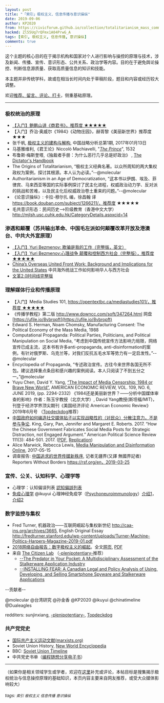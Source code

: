 ```yaml
---
layout: post
title: "「索引」极权主义、信息传播与意识操纵"
date: 2019-09-06
author: KP2020
from: https://civicforum.github.io/collection/totalitarianism_mass_communication_manipulation.html
hackmd: Zl55Uq7rQFmx1A04PrwG_A
tags: [索引, 极权主义, 信息传播, 意识操纵]
comments: true
---
```



这个主题的核心目的在于揭示机构和国家对个人进行影响与操控的原理与技术，涉及新闻、传播、宣传、意识形态、公共关系、政治学等内容。目的在于避免舆论操控、判断信息源质量、获取高质量信息的知识和技能。


本主题并非传统学科，故或在相当长时间内处于草稿阶段，题目和内容或经历较大调整。

欢迎[推荐、留言、评论、打卡](https://pincong.rocks/article/4604)，侧重基础原理。


---

### 极权统治的原理

- [【入门】鲍鹏山讲《商君书》，推荐度 ★★★★★ ](https://pincong.rocks/video/321)
- 【入门】乔治·奥威尔《1984》《动物庄园》，赫胥黎《美丽新世界》推荐度 ★★★
- 张千帆, [极权主义的建构与解构](https://ipfs.ink/e/QmdRY16z6ZFrtHnDsJMBVukVta14Ri9Q4KNhUJ6SBGHQHa), 中国战略分析总第1期, 2017年01月13日
- 马基雅维利,《君王论》Niccolò Machiavelli, "[_The Prince_](https://en.wikipedia.org/wiki/The_Prince)", 1532
- 布鲁斯·梅斯奎塔,《独裁者手册：为什么恶行几乎总是好政治》 , [The Dictator's Handbook](https://bit.ly/2fSWVDn)
- The Origins of Totalitarianism, “极权主义经典名著。以众所周知的两大集权政权为案例，探讨其根源。本人认为必读。”--@molecular
- Authoritarianism in an Age of Democratization, “这本书以伊朗、埃及、菲律宾、马来西亚等国的实际事例探讨了民主化进程，权威政治动力学、反对派的挑战和苦难，以及民主化后权威政治卷土重来的问题。”--@molecular
- 《论意识操纵》: 卡拉-穆尔扎 编，徐昌翰 译 https://book.douban.com/subject/1266211/，推荐度 ★★★★★
- 毛共意识形态：民间历史--&gt;阶级教育（香港中文大学） http://mjlsh.usc.cuhk.edu.hk/CategoryDetails.aspxcid=14


### 渗透和颠覆（苏共输出革命、中国毛左派如何颠覆改革开放及港澳台、中共大外宣原理）

- [【入门】Yuri Bezmenov: 欺骗是我的工作（完整版，英文）](https://pincong.rocks/video/322)
- [【入门】Yuri Bezmenov:心理战争 颠覆和控制西方社会（完整版），推荐度 ★★★★★ ](https://pincong.rocks/video/323)
- [China’s Overseas United Front Work: Background and Implications for the United States](https://www.uscc.gov/sites/default/files/Research/China%27s%20Overseas%20United%20Front%20Work%20-%20Background%20and%20Implications%20for%20US_final_0.pdf) 中共海外统战工作如何影响华人与西方社会
- [文革2.0时间线完整版](https://chinatimeline.github.io/ideology_backup1.html)


### 理解媒体行业和传播原理

- 【入门】Media Studies 101, [https://opentextbc.ca/mediastudies101/，推荐度 ★★★★★ ](https://opentextbc.ca/mediastudies101/)
- 《传播学教程》第二版 http://www.downcc.com/soft/347264.html 网盘 [https://ufile.io/8vbropft](https://ufile.io/8vbropft)
- Edward S. Herman, Noam Chomsky, Manufacturing Consent: The Political Economy of the Mass Media, 1988
- Computational
 Propaganda: Political Parties, Politicians, and Political Manipulation
on Social Media, “考虑到中国传统宣传方法影响力局限，网络宣传已成主流，这本书有许多anti-propaganda,
anti-disinformation的案例，有针对俄罗斯、乌克兰等，对我们反抗五毛水军等势力有一定启发性。”--@molecular
- Encyclopedia of Propaganda, “专述政治宣传。古往今来世界各国无所不包。建议选择重点条目和感兴趣的案例阅读。本人只阅读了不到五分之一。”@molecular
- Yuyu Chen, David Y. Yang, [“The Impact of Media Censorship: 1984 or Brave New World”](https://site.stanford.edu/sites/g/files/sbiybj8706/f/3586-1984bravenewworld_draft.pdf),
 AMERICAN ECONOMIC REVIEW, VOL. 109, NO. 6, JUNE 2019, (pp. 2294-2332)
《1984还是美丽新世界？——分析中国媒体审查的影响》作者：陈玉宇教授（北京大学）, David
Yang教授(斯坦福/MIT)，刊登于经济学界顶尖期刊《美国经济评论 American Economic Review》2019年6月号 （[Topdeckdog](https://www.reddit.com/user/Topdeckdog/)推荐）
- [中国政府如何编造社交媒体贴子以实现战略性的（对民众）分散注意力，不是参与争论](https://archive.md/dZysi).
 King, Gary, Pan, Jennifer and Margaret E. Roberts. 2017. “How the
Chinese Government Fabricates Social Media Posts for Strategic
Distraction, not Engaged Argument.” American Political Science Review
111(3): 484-501. 2017. ([PDF](https://newjrs.github.io/50c.pdf), [Replication](https://dataverse.harvard.edu/dataset.xhtmlpersistentId=doi:10.7910/DVN/QSZMPD))
- Alice Marwick, Rebecca Lewis, [Media Manipulation and Disinformation Online](https://newjrs.github.io/DataAndSociety_MediaManipulationAndDisinformationOnline.pdf), 2017-05-15
- 调查报告: [中国追求的世界传媒新秩序](https://newjrs.github.io/cn_rapport_chine-web_final_3.pdf), 记者无疆界(又譯 無國界記者) Reporters Without Borders https://rsf.org/en，2019-03-25


### 宣传、公关、认知科学、心理学等

- 心理学：认知偏误列表 [認知偏誤列表](https://www.wikiwand.com/zh-sg/%E8%AA%8D%E7%9F%A5%E5%81%8F%E8%AA%A4%E5%88%97%E8%A1%A8)
- [免疫心理学](https://pincong.rocks/article/3418) @ikuyui 心理神经免疫学（[Psychoneuroimmunology](https://en.wikipedia.org/wiki/Psychoneuroimmunology)）[介绍1](https://www.ncbi.nlm.nih.gov/pubmed/18318882)，[介绍2](https://www.sciencedirect.com/topics/medicine-and-dentistry/psychoneuroimmunology)


### 数字监控与集权

- Fred Turner, 机器政治——互联网崛起与集权新世纪 http://caa-ins.org/archives/3665,
 English Original Essay
http://fredturner.stanford.edu/wp-content/uploads/Turner-Machine-Politics-Harpers-Magazine-2019-01.pdf
- [2018网络自由报告：数字极权主义的崛起](https://freedomhouse.org/article/2018-freedom-on-the-net-press-release-simplified-chinese-digital-authoritarianism)。全文[网页](https://freedomhouse.org/report/freedom-net/freedom-net-2018/rise-digital-authoritarianism), [PDF](https://freedomhouse.org/sites/default/files/FOTN_2018_Final%20Booklet_11_1_2018.pdf)
- 来自 [The Citizen Lab](https://citizenlab.ca/) （[-plenipotentiary-](https://www.reddit.com/user/-plenipotentiary-/)推荐）
  - [--The Predator in Your Pocket: A Multidisciplinary Assessment of the Stalkerware Application Industry](https://citizenlab.ca/docs/stalkerware-holistic.pdf)
  - [--INSTALLING FEAR: A Canadian Legal and Policy Analysis of Using,
Developing, and Selling Smartphone Spyware and Stalkerware Applications](https://citizenlab.ca/docs/stalkerware-legal.pdf)



--贡献者--

@molecular @台湾研究 @孙金香 @KP2020 @ikuyui @chinatimeline @Dualeagles

redditers: sunjinxiang, [-plenipotentiary-](https://www.reddit.com/user/-plenipotentiary-/), [Topdeckdog](https://www.reddit.com/user/Topdeckdog/)


### 共产党党史

- [国际共产主义运动文献(marxists.org)](https://www.marxists.org/chinese/pdf/history_of_international.htm)
- Soviet Union History, [New World Encyclopedia](https://www.newworldencyclopedia.org/entry/Soviet_Union)
- BBC: [Soviet Union Timeline](https://www.bbc.com/news/world-europe-17858981)
- 中共党史书单（[编程随想分享电子书](https://github.com/programthink/books)）

---

（如果你是相关领域学生或学者，欢迎在[这里](https://pincong.rocks/article/4604)补充或评论，本帖目标是搜集揭示极权统治与信息操控原理的基础知识，本页内容主要来自网友推荐，或受大众媒体影响较大）


###### tags: `索引` `极权主义` `信息传播` `意识操纵`